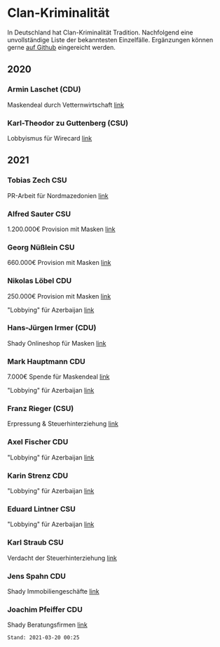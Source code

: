 # Clan-Kriminalität
In Deutschland hat Clan-Kriminalität Tradition. Nachfolgend eine unvollständige Liste der bekanntesten Einzelfälle. Ergänzungen können gerne [auf Github](https://github.com/clerosieu/clerosieu.github.io) eingereicht werden.

## 2020

### Armin Laschet (CDU)
Maskendeal durch Vetternwirtschaft [link](https://www.fr.de/politik/armin-laschet-van-laack-sohn-joe-millionen-masken-deal-nrw-luxus-label-affaere-skandal-90118714.html)

### Karl-Theodor zu Guttenberg (CSU)
Lobbyismus für Wirecard [link](https://www.tagesschau.de/wirtschaft/unternehmen/wirecard-zu-guttenberg-lobbyismus-101.html)

## 2021

### Tobias Zech CSU
PR-Arbeit für Nordmazedonien [link](https://www.spiegel.de/politik/deutschland/csu-abgeordneter-tobias-zech-tritt-zurueck-a-515b7e08-81ef-442f-8634-7442523ebeac)


### Alfred Sauter CSU
1.200.000€ Provision mit Masken [link](https://www.augsburger-allgemeine.de/bayern/Ex-Justizminister-Sauter-soll-1-2-Millionen-Euro-ueber-Treuhandfirma-bezogen-haben-id59334981.html)


### Georg Nüßlein CSU
660.000€ Provision mit Masken [link](https://www.spiegel.de/politik/deutschland/georg-nuesslein-csu-politiker-soll-von-hessischem-lieferanten-bestochen-worden-sein-a-4f7a49ca-beb1-40f1-b4a8-3376e9c6d559)


### Nikolas Löbel CDU
250.000€ Provision mit Masken [link](https://www.spiegel.de/politik/deutschland/corona-masken-cdu-hinterbaenkler-kassierte-250-000-euro-provision-a-a5e31c3d-0002-0001-0000-000176138620)

"Lobbying" für Azerbaijan [link](https://web.archive.org/web/20210228032550/https://www.nikolas-loebel.de/reisebericht-meine-reise-nach-aserbaidschan/)

### Hans-Jürgen Irmer (CDU)
Shady Onlineshop für Masken [link](https://www.abgeordnetenwatch.de/blog/nebentaetigkeiten/cdu-abgeordneter-sammelte-masken-bestellungen-fuer-fragwuerdigen-onlineshop)


### Mark Hauptmann CDU
7.000€ Spende für Maskendeal [link](https://www.spiegel.de/politik/deutschland/unions-korruptionsaffaere-generalstaatsanwaltschaft-thueringen-prueft-ermittlungen-gegen-cdu-politiker-mark-hauptmann-a-c0783fc7-e39c-4048-8a9e-9665ba24db59)

"Lobbying" für Azerbaijan [link](https://www.spiegel.de/politik/deutschland/weiterer-cdu-politiker-wegen-aserbaidschan-geld-unter-verdacht-a-c2f14351-056b-42ad-bce0-0c15dcc763d2)


### Franz Rieger (CSU)
Erpressung & Steuerhinterziehung [link](https://www.tag24.de/justiz/gerichtsprozesse-bayern/regensburg-erpressung-und-steuerhinterziehung-csu-abgeordneter-rieger-muss-vor-gericht-1866133)


### Axel Fischer CDU
"Lobbying" für Azerbaijan [link](https://www.spiegel.de/politik/deutschland/axel-fischer-cdu-abgeordneter-soll-wegen-aserbaidschan-affaere-ausschussvorsitz-abgeben-a-1e686d1a-4009-462c-9af1-38396c996db5)


### Karin Strenz CDU
"Lobbying" für Azerbaijan [link](https://www.spiegel.de/politik/deutschland/aserbaidschan-affaere-razzien-gegen-unionspolitiker-strenz-und-lintner-a-21620f9e-93d7-4f29-9b68-476522e3af6b)


### Eduard Lintner CSU
"Lobbying" für Azerbaijan [link](https://www.spiegel.de/politik/deutschland/aserbaidschan-affaere-razzien-gegen-unionspolitiker-strenz-und-lintner-a-21620f9e-93d7-4f29-9b68-476522e3af6b)


### Karl Straub CSU
Verdacht der Steuerhinterziehung [link](https://correctiv.org/aktuelles/wirtschaft/2021/03/19/muenchner-justiz-ermittelt-gegen-csu-landtagsabgeordneten/)


### Jens Spahn CDU
Shady Immobiliengeschäfte [link](https://twitter.com/Schmidtlepp/status/1372803314627190790/photo/1)


### Joachim Pfeiffer CDU
Shady Beratungsfirmen [link](https://www.rnd.de/politik/lobby-verstrickungen-der-union-spd-sagt-verhandlungen-uber-erneuerbare-energien-gesetz-ab-NPWCWPWCR5HAJKGJYOB7B4JKTI.html)


    Stand: 2021-03-20 00:25
